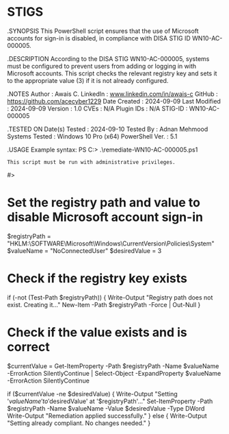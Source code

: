 # STIGS

.SYNOPSIS
    This PowerShell script ensures that the use of Microsoft accounts for sign-in is disabled, in compliance with DISA STIG ID WN10-AC-000005.

.DESCRIPTION
    According to the DISA STIG WN10-AC-000005, systems must be configured to prevent users from adding or logging in with Microsoft accounts. This script checks the relevant registry key and sets it to the appropriate value (3) if it is not already configured.

.NOTES
    Author          : Awais C.
    LinkedIn        : www.linkedin.com/in/awais-c
    GitHub          : https://github.com/acecyber1229
    Date Created    : 2024-09-09
    Last Modified   : 2024-09-09
    Version         : 1.0
    CVEs            : N/A
    Plugin IDs      : N/A
    STIG-ID         : WN10-AC-000005

.TESTED ON
    Date(s) Tested  : 2024-09-10
    Tested By       : Adnan Mehmood
    Systems Tested  : Windows 10 Pro (x64)
    PowerShell Ver. : 5.1

.USAGE
    Example syntax:
    PS C:\> .\remediate-WN10-AC-000005.ps1

    This script must be run with administrative privileges.
#>

# Set the registry path and value to disable Microsoft account sign-in
$registryPath = "HKLM:\SOFTWARE\Microsoft\Windows\CurrentVersion\Policies\System"
$valueName = "NoConnectedUser"
$desiredValue = 3

# Check if the registry key exists
if (-not (Test-Path $registryPath)) {
    Write-Output "Registry path does not exist. Creating it..."
    New-Item -Path $registryPath -Force | Out-Null
}

# Check if the value exists and is correct
$currentValue = Get-ItemProperty -Path $registryPath -Name $valueName -ErrorAction SilentlyContinue | Select-Object -ExpandProperty $valueName -ErrorAction SilentlyContinue

if ($currentValue -ne $desiredValue) {
    Write-Output "Setting '$valueName' to '$desiredValue' at '$registryPath'..."
    Set-ItemProperty -Path $registryPath -Name $valueName -Value $desiredValue -Type DWord
    Write-Output "Remediation applied successfully."
} else {
    Write-Output "Setting already compliant. No changes needed."
}

